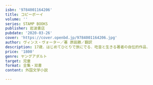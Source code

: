 ```yaml
---
isbn: '9784001164206'
title: コピーボーイ
volume: ''
series: STAMP BOOKS
publisher: 岩波書店
pubdate: '2020-03-26'
cover: 'https://cover.openbd.jp/9784001164206.jpg'
author: ヴィンス・ヴォーター／著 原田勝／翻訳
description: 17歳．はじめてひとりで旅にでる．吃音と生きる著者の自伝的作品．
price: '1800'
genre: ヤングアダルト
target: 児童
format: 全集・双書
content: 外国文学小説

---
```


